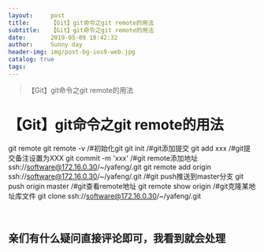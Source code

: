 ```yaml
---
layout:     post
title:      【Git】git命令之git remote的用法
subtitle:   【Git】git命令之git remote的用法
date:       2019-05-09 18:42:32
author:     Sunny day
header-img: img/post-bg-ios9-web.jpg
catalog: true
tags:
---
```


>【Git】git命令之git remote的用法

# 【Git】git命令之git remote的用法

git remote git remote -v /#初始化git git init /#git添加提交 git add xxx /#git提交备注设置为XXX git commit -m 'xxx' /#git remote添加地址ssh://software@172.16.0.30/~/yafeng/.git git remote add origin ssh://software@172.16.0.30/~/yafeng/.git /#git push推送到master分支 git push origin master /#git查看remote地址 git remote show origin /#git克隆某地址库文件 git clone ssh://software@172.16.0.30/~/yafeng/.git

 

## 亲们有什么疑问直接评论即可，我看到就会处理


